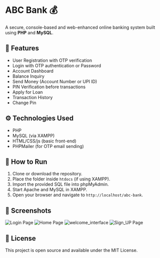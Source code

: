 # ABC Bank 💰

A secure, console-based and web-enhanced online banking system built using **PHP** and **MySQL**.

## 🔐 Features

- User Registration with OTP verification
- Login with OTP authentication or Password
- Account Dashboard
- Balance Inquiry
- Send Money (Account Number or UPI ID)
- PIN Verification before transactions
- Apply for Loan 
- Transaction History
- Change Pin

## ⚙️ Technologies Used

- PHP
- MySQL (via XAMPP)
- HTML/CSS/js (basic front-end)
- PHPMailer (for OTP email sending)

## 🚀 How to Run

1. Clone or download the repository.
2. Place the folder inside `htdocs` (if using XAMPP).
3. Import the provided SQL file into phpMyAdmin.
4. Start Apache and MySQL in XAMPP.
5. Open your browser and navigate to `http://localhost/abc-bank`.

## 📸 Screenshots

![Login Page](/screen_shots/Login_page.png)
![Home Page](/screen_shots/Home_page.png)
![welcome_interface](/screen_shots/welcome_interface(index).png)
![Sign_UP Page](/screen_shots/sign_up_page.png)



## 📝 License

This project is open source and available under the MIT License.
